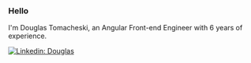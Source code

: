 ### Hello

I'm Douglas Tomacheski, an Angular Front-end Engineer with 6 years of experience.

[![Linkedin: Douglas](https://img.shields.io/badge/-Linkedin-blue?style=flat-square&logo=Linkedin&logoColor=white&link=https://www.linkedin.com/in/dotomasi/?locale=en_US)](https://www.linkedin.com/in/dotomasi/?locale=en_US)
<!--
**DoToMaSi/DoToMaSi** is a ✨ _special_ ✨ repository because its `README.md` (this file) appears on your GitHub profile.

Here are some ideas to get you started:

- 🔭 I’m currently working on ...
- 🌱 I’m currently learning ...
- 👯 I’m looking to collaborate on ...
- 🤔 I’m looking for help with ...
- 💬 Ask me about ...
- 📫 How to reach me: ...
- 😄 Pronouns: ...
- ⚡ Fun fact: ...
-->
